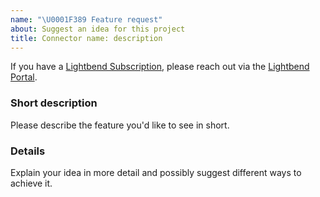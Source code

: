 ```yaml
---
name: "\U0001F389 Feature request"
about: Suggest an idea for this project
title: Connector name: description
---
```


If you have a [Lightbend Subscription](https://www.lightbend.com/lightbend-platform-subscription), please reach out via the [Lightbend Portal](https://portal.lightbend.com/).

### Short description

Please describe the feature you'd like to see in short.


### Details

Explain your idea in more detail and possibly suggest different ways to achieve it. 
